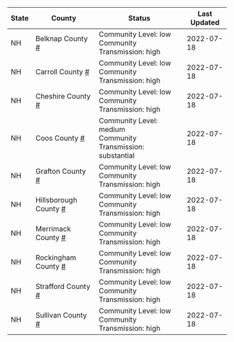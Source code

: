 State | County | Status | Last Updated
--- | --- | --- | --- 
NH | Belknap County <a href="#belknap_county">#</a> | <a name="belknap_county"></a>Community Level: low<br/>Community Transmission: high | 2022-07-18
NH | Carroll County <a href="#carroll_county">#</a> | <a name="carroll_county"></a>Community Level: low<br/>Community Transmission: high | 2022-07-18
NH | Cheshire County <a href="#cheshire_county">#</a> | <a name="cheshire_county"></a>Community Level: low<br/>Community Transmission: high | 2022-07-18
NH | Coos County <a href="#coos_county">#</a> | <a name="coos_county"></a>Community Level: medium<br/>Community Transmission: substantial | 2022-07-18
NH | Grafton County <a href="#grafton_county">#</a> | <a name="grafton_county"></a>Community Level: low<br/>Community Transmission: high | 2022-07-18
NH | Hillsborough County <a href="#hillsborough_county">#</a> | <a name="hillsborough_county"></a>Community Level: low<br/>Community Transmission: high | 2022-07-18
NH | Merrimack County <a href="#merrimack_county">#</a> | <a name="merrimack_county"></a>Community Level: low<br/>Community Transmission: high | 2022-07-18
NH | Rockingham County <a href="#rockingham_county">#</a> | <a name="rockingham_county"></a>Community Level: low<br/>Community Transmission: high | 2022-07-18
NH | Strafford County <a href="#strafford_county">#</a> | <a name="strafford_county"></a>Community Level: low<br/>Community Transmission: high | 2022-07-18
NH | Sullivan County <a href="#sullivan_county">#</a> | <a name="sullivan_county"></a>Community Level: low<br/>Community Transmission: high | 2022-07-18
